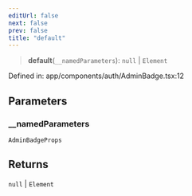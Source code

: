 ```yaml
---
editUrl: false
next: false
prev: false
title: "default"
---
```


> **default**(`__namedParameters`): `null` \| `Element`

Defined in: app/components/auth/AdminBadge.tsx:12

## Parameters

### \_\_namedParameters

`AdminBadgeProps`

## Returns

`null` \| `Element`
